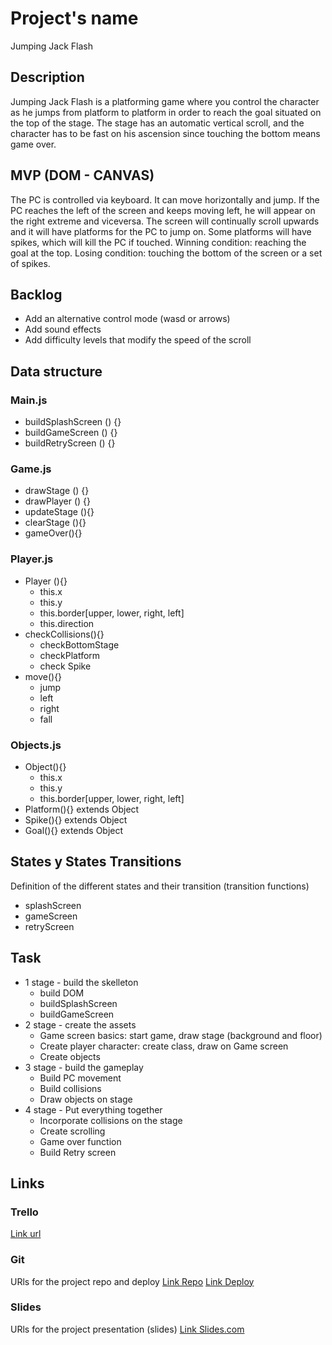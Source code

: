 # Project's name
Jumping Jack Flash

## Description
Jumping Jack Flash is a platforming game where you control the character as he jumps from platform to platform in order to reach the goal situated on the top of the stage. The stage has an automatic vertical scroll, and the character has to be fast on his ascension since touching the bottom means game over.

## MVP (DOM - CANVAS)
The PC is controlled via keyboard. It can move horizontally and jump.
If the PC reaches the left of the screen and keeps moving left, he will appear on the right extreme and viceversa.
The screen will continually scroll upwards and it will have platforms for the PC to jump on.
Some platforms will have spikes, which will kill the PC if touched.
Winning condition: reaching the goal at the top. Losing condition: touching the bottom of the screen or a set of spikes.


## Backlog
- Add an alternative control mode (wasd or arrows)
- Add sound effects
- Add difficulty levels that modify the speed of the scroll


## Data structure

### Main.js

- buildSplashScreen () {}
- buildGameScreen () {}
- buildRetryScreen () {}

### Game.js

- drawStage () {}
- drawPlayer () {}
- updateStage (){}
- clearStage (){}
- gameOver(){}

### Player.js

- Player (){}
  - this.x
  - this.y
  - this.border[upper, lower, right, left]
  - this.direction
- checkCollisions(){}
  - checkBottomStage
  - checkPlatform
  - check Spike
- move(){}
  - jump
  - left
  - right
  - fall

### Objects.js

- Object(){}
  - this.x
  - this.y
  - this.border[upper, lower, right, left]
- Platform(){} extends Object
- Spike(){} extends Object
- Goal(){} extends Object



## States y States Transitions
Definition of the different states and their transition (transition functions)

- splashScreen
- gameScreen
- retryScreen


## Task

- 1 stage - build the skelleton
  - build DOM
  - buildSplashScreen
  - buildGameScreen
- 2 stage - create the assets
  - Game screen basics: start game, draw stage (background and floor)
  - Create player character: create class, draw on Game screen
  - Create objects
- 3 stage - build the gameplay
   - Build PC movement
   - Build collisions
   - Draw objects on stage
 - 4 stage - Put everything together
   - Incorporate collisions on the stage
   - Create scrolling
   - Game over function
   - Build Retry screen


## Links


### Trello
[Link url](https://trello.com/b/Kf3s6baJ/jumpin-jack-flash-game)


### Git
URls for the project repo and deploy
[Link Repo](https://github.com/rlaz133/JumpinJackFlash)
[Link Deploy](http://github.com)


### Slides
URls for the project presentation (slides)
[Link Slides.com](http://slides.com)
